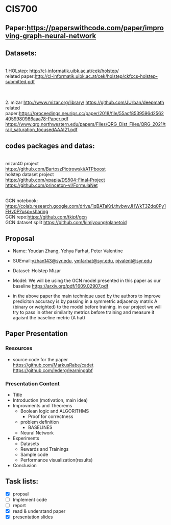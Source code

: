 # CIS700

## Paper:https://paperswithcode.com/paper/improving-graph-neural-network
## Datasets:

<br /> 1.HOLstep: http://cl-informatik.uibk.ac.at/cek/holstep/
<br /> related paper:http://cl-informatik.uibk.ac.at/cek/holstep/ckfccs-holstep-submitted.pdf
<br />
<br /> 

<br /> 2. mizar http://www.mizar.org/library/
https://github.com/JUrban/deepmath
<br /> related paper:https://proceedings.neurips.cc/paper/2018/file/55acf8539596d25624059980986aaa78-Paper.pdf
https://www.qrg.northwestern.edu/papers/Files/QRG_Dist_Files/QRG_2021/trail_saturation_focusedAAAI21.pdf
<br /> 

## codes packages and datas:
<br /> mizar40 project
<br /> https://github.com/BartoszPiotrowski/ATPboost
<br /> holstep dataset project
<br /> https://github.com/vpapia/DS504-Final-Project
<br /> https://github.com/princeton-vl/FormulaNet

<br/> GCN notebook: https://colab.research.google.com/drive/1qBATaKrLthvbwyJHWkT3Zdq0Py1FHv0P?usp=sharing
<br/> GCN repo:https://github.com/tkipf/gcn
<br/> GCN dataset split https://github.com/kimiyoung/planetoid

## Proposal
- Name: Youdan Zhang, Yehya Farhat, Peter Valentine

- SUEmail:yzhan143@syr.edu, ymfarhat@syr.edu, pjvalent@syr.edu

- Dataset: Holstep Mizar

- Model: We will be using the GCN model presented in this paper as our baseline https://arxiv.org/pdf/1609.02907.pdf 

- in the above paper the main technique used by the authors to improve prediciton accuracy is by passing in a symmetric adjacency matrix A (binary or weighted) to the model before training. in our project we will try to pass in other similarity metrics before training and measure it agaisnt the baseline metric (A hat)

## Paper Presentation

### Resources
- source code for the paper
<br /> https://github.com/MarkusRabe/cadet
https://github.com/lederg/learningqbf


### Presentation Content
- Title
- Introduction (motivation, main idea)
- Improvments and Theorems
  - Boolean logic and ALGORITHMS
    - Proof for correctness
  - problem definition
    - BASELINES
  - Neural Network
- Experiments
  - Datasets
  - Rewards and Trainings
  - Sample code
  - Performance visualization(results)
- Conclusion


## Task lists:
- [x] propsal
- [ ] Implement code
- [ ] report
- [x] read & understand paper
- [x] presentation slides
